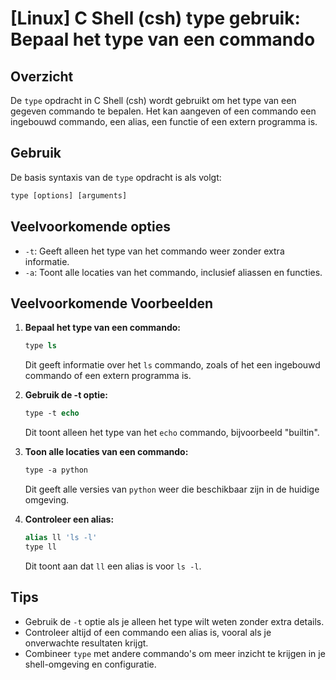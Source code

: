 # [Linux] C Shell (csh) type gebruik: Bepaal het type van een commando

## Overzicht
De `type` opdracht in C Shell (csh) wordt gebruikt om het type van een gegeven commando te bepalen. Het kan aangeven of een commando een ingebouwd commando, een alias, een functie of een extern programma is.

## Gebruik
De basis syntaxis van de `type` opdracht is als volgt:

```csh
type [options] [arguments]
```

## Veelvoorkomende opties
- `-t`: Geeft alleen het type van het commando weer zonder extra informatie.
- `-a`: Toont alle locaties van het commando, inclusief aliassen en functies.

## Veelvoorkomende Voorbeelden

1. **Bepaal het type van een commando:**
   ```csh
   type ls
   ```
   Dit geeft informatie over het `ls` commando, zoals of het een ingebouwd commando of een extern programma is.

2. **Gebruik de -t optie:**
   ```csh
   type -t echo
   ```
   Dit toont alleen het type van het `echo` commando, bijvoorbeeld "builtin".

3. **Toon alle locaties van een commando:**
   ```csh
   type -a python
   ```
   Dit geeft alle versies van `python` weer die beschikbaar zijn in de huidige omgeving.

4. **Controleer een alias:**
   ```csh
   alias ll 'ls -l'
   type ll
   ```
   Dit toont aan dat `ll` een alias is voor `ls -l`.

## Tips
- Gebruik de `-t` optie als je alleen het type wilt weten zonder extra details.
- Controleer altijd of een commando een alias is, vooral als je onverwachte resultaten krijgt.
- Combineer `type` met andere commando's om meer inzicht te krijgen in je shell-omgeving en configuratie.